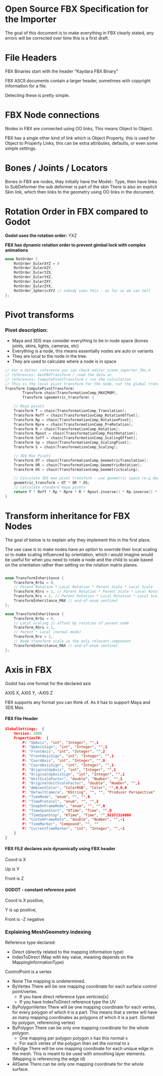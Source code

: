 # Open Source FBX Specification for the Importer

The goal of this document is to make everything in FBX clearly stated, any errors will be corrected over time this is a first draft.

# File Headers

FBX Binaries start with the header "Kaydara FBX Binary"

FBX ASCII documents contain a larger header, sometimes with copyright information for a file.

Detecting these is pretty simple.

# FBX Node connections

Nodes in FBX are connected using OO links, This means Object to Object.

FBX has a single other kind of link which is Object Property, this is used for Object to Property Links, this can be extra attributes, defaults, or even some simple settings.

# Bones / Joints / Locators

Bones in FBX are nodes, they initially have the Model:: Type, then have links to SubDeformer the sub deformer is part of the skin
There is also an explicit Skin link, which then links to the geometry using OO links in the document.

# Rotation Order in FBX compared to Godot

**Godot uses the rotation order:** YXZ

**FBX has dynamic rotation order to prevent gimbal lock with complex animations**

```cpp
enum RotOrder {
	RotOrder_EulerXYZ = 0
	RotOrder_EulerXZY,
	RotOrder_EulerYZX,
	RotOrder_EulerYXZ,
	RotOrder_EulerZXY,
	RotOrder_EulerZYX,
	RotOrder_SphericXYZ // nobody uses this - as far as we can tell
};
```


# Pivot transforms

### Pivot description:
- Maya and 3DS max consider everything to be in node space (bones joints, skins, lights, cameras, etc)
- Everything is a node, this means essentially nodes are auto or variants
- They are local to the node in the tree.
- They are used to calculate where a node is in space
```c++
// For a better reference you can check editor_scene_importer_fbx.h
// references: GenFBXTransform / read the data in
// references: ComputePivotTransform / run the calculation
// This is the local pivot transform for the node, not the global transforms
Transform ComputePivotTransform(
		Transform chain[TransformationComp_MAXIMUM],
		Transform &geometric_transform) {

	// Maya pivots
	Transform T = chain[TransformationComp_Translation];
	Transform Roff = chain[TransformationComp_RotationOffset];
	Transform Rp = chain[TransformationComp_RotationPivot];
	Transform Rpre = chain[TransformationComp_PreRotation];
	Transform R = chain[TransformationComp_Rotation];
	Transform Rpost = chain[TransformationComp_PostRotation];
	Transform Soff = chain[TransformationComp_ScalingOffset];
	Transform Sp = chain[TransformationComp_ScalingPivot];
	Transform S = chain[TransformationComp_Scaling];

	// 3DS Max Pivots
	Transform OT = chain[TransformationComp_GeometricTranslation];
	Transform OR = chain[TransformationComp_GeometricRotation];
	Transform OS = chain[TransformationComp_GeometricScaling];

	// Calculate 3DS max pivot transform - use geometric space (e.g doesn't effect children nodes only the current node)
	geometric_transform = OT * OR * OS;
	// Calculate standard maya pivots
	return T * Roff * Rp * Rpre * R * Rpost.inverse() * Rp.inverse() * Soff * Sp * S * Sp.inverse();
}
```

# Transform inheritance for FBX Nodes

The goal of below is to explain why they implement this in the first place.

The use case is to make nodes have an option to override their local scaling or to make scaling influenced by orientation, which i would imagine would be useful for when you need to rotate a node and the child to scale based on the orientation rather than setting on the rotation matrix planes.
```cpp

enum TransformInheritance {
	Transform_RrSs = 0,
	// Parent Rotation * Local Rotation * Parent Scale * Local Scale  -- Parent Rotation Offset * Parent ScalingOffset (Local scaling is offset by rotation of parent node)
	Transform_RSrs = 1, // Parent Rotation * Parent Scale * Local Rotation * Local Scale -- Parent * Local (normal mode)
	Transform_Rrs = 2, // Parent Rotation * Local Rotation * Local Scale -- Node transform scale is the only relevant component
	TransformInheritance_MAX // end-of-enum sentinel
};

enum TransformInheritance {
	Transform_RrSs = 0,
	// Local scaling is offset by rotation of parent node
	Transform_RSrs = 1,
	// Parent * Local (normal mode)
	Transform_Rrs = 2,
	// Node transform scale is the only relevant component
	TransformInheritance_MAX // end-of-enum sentinel
};
```

# Axis in FBX

Godot has one format for the declared axis

AXIS X, AXIS Y, -AXIS Z

FBX supports any format you can think of. As it has to support Maya and 3DS Max.

#### FBX File Header
```json
GlobalSettings:  {
	Version: 1000
	Properties70:  {
		P: "UpAxis", "int", "Integer", "",1
		P: "UpAxisSign", "int", "Integer", "",1
		P: "FrontAxis", "int", "Integer", "",2
		P: "FrontAxisSign", "int", "Integer", "",1
		P: "CoordAxis", "int", "Integer", "",0
		P: "CoordAxisSign", "int", "Integer", "",1
		P: "OriginalUpAxis", "int", "Integer", "",1
		P: "OriginalUpAxisSign", "int", "Integer", "",1
		P: "UnitScaleFactor", "double", "Number", "",1
		P: "OriginalUnitScaleFactor", "double", "Number", "",1
		P: "AmbientColor", "ColorRGB", "Color", "",0,0,0
		P: "DefaultCamera", "KString", "", "", "Producer Perspective"
		P: "TimeMode", "enum", "", "",6
		P: "TimeProtocol", "enum", "", "",2
		P: "SnapOnFrameMode", "enum", "", "",0
		P: "TimeSpanStart", "KTime", "Time", "",0
		P: "TimeSpanStop", "KTime", "Time", "",92372316000
		P: "CustomFrameRate", "double", "Number", "",-1
		P: "TimeMarker", "Compound", "", ""
		P: "CurrentTimeMarker", "int", "Integer", "",-1
	}
}
```

#### FBX FILE declares axis dynamically using FBX header
Coord is X

Up is Y

Front is Z

#### GODOT - constant reference point
Coord is X positive,

Y is up positive,

Front is -Z negative


### Explaining MeshGeometry indexing

Reference type declared:
- Direct (directly related to the mapping information type)
- IndexToDirect (Map with key value, meaning depends on the MappingInformationType)

ControlPoint is a vertex
* None The mapping is undetermined.
* ByVertex There will be one mapping coordinate for each surface control point/vertex.
    * If you have direct reference type verticies[x]
    * If you have IndexToDirect reference type the UV
* ByPolygonVertex There will be one mapping coordinate for each vertex, for every polygon of which it is a part. This means that a vertex will have as many mapping coordinates as polygons of which it is a part. (Sorted by polygon, referencing vertex)
* ByPolygon There can be only one mapping coordinate for the whole polygon.
    * One mapping per polygon polygon x has this normal x
    * For each vertex of the polygon then set the normal to x
* ByEdge There will be one mapping coordinate for each unique edge in the mesh. This is meant to be used with smoothing layer elements. (Mapping is referencing the edge id)
* AllSame There can be only one mapping coordinate for the whole surface.
